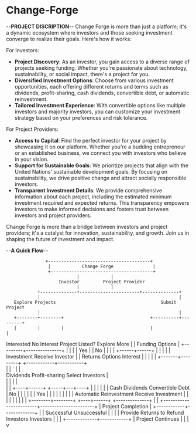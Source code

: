 # Change-Forge
--**PROJECT DISCRIPTION**--
Change Forge is more than just a platform; it's a dynamic ecosystem where investors and those seeking investment converge to realize their goals. Here's how it works:

For Investors:
- **Project Discovery**: As an investor, you gain access to a diverse range of projects seeking funding. Whether you're passionate about technology, sustainability, or social impact, there's a project for you.
- **Diversified Investment Options**: Choose from various investment opportunities, each offering different returns and terms such as dividends, profit-sharing, cash dividends, convertible debt, or automatic reinvestment.
- **Tailored Investment Experience**: With convertible options like multiple investors and majority investors, you can customize your investment strategy based on your preferences and risk tolerance.

For Project Providers:
- **Access to Capital**: Find the perfect investor for your project by showcasing it on our platform. Whether you're a budding entrepreneur or an established business, we connect you with investors who believe in your vision.
- **Support for Sustainable Goals**: We prioritize projects that align with the United Nations' sustainable development goals. By focusing on sustainability, we drive positive change and attract socially responsible investors.
- **Transparent Investment Details**: We provide comprehensive information about each project, including the estimated minimum investment required and expected returns. This transparency empowers investors to make informed decisions and fosters trust between investors and project providers.

Change Forge is more than a bridge between investors and project providers; it's a catalyst for innovation, sustainability, and growth. Join us in shaping the future of investment and impact.

--**A Quick Flow**--

                  
                   +---------------------------------------+
                    |            Change Forge               |
                    +---------------------------------------+
                               |            |
                        Investor         Project Provider
                               |            |
                +--------------+-----------------------+--------------+
                |                                                     |
       Explore Projects                                        Submit Project
                |                                                     |
       +--------+--------+                                 +----------+---------+
       |        |        |                                 |                    |
  Interested   No Interest                          Project Listed?         Explore More
       |                                                   |              Funding Options
       |                                            +---------+---------------+
       |                                            |                         |
       |                                        Yes |                         | No
       |                                            |                         |
       |                                     +------+------+                  |
       |                                     |             |                  |
  Investment                          Receive Investor     |                  |
  Returns Options                         Interest         |                  |
       |                                                   |                  |
  +-------+---------+                                +------------+-----------+   
  |                 |                               ` |                       |        
Dividends     Profit-sharing                     Select Investors             |         
  |                 |                                       |                 |          
  |                 |                                  +----+------+   +-----+---+----+
  |                 |                                  |           |   |              |
Cash Dividends    Convertible Debt                     |   No      |   |              |
  |                 |                                  |   Yes     |   |              |
  |                 |                                  |           |   |              |
Automatic Reinvestment                         Receive Investment  |   |              |
  |                 |                                  |           |   |              |
  +--------+--------+                                  +----+------+   +--------------+
           |                                                |
           +------------------------+-----------------------+
                                    |
                          Project Completion
                                    |
                       +------------+-------------+
                       |                          |
                   Successful                   Unsuccessful
                       |                          |
                       |                          |
               Provide Returns to            Refund Investors
                      Investors                   |
                       |                          |
                       +-------------+------------+
                                     |
                            Project Continues
                                     |
                                     |
                                     |
                                     v



                                     
